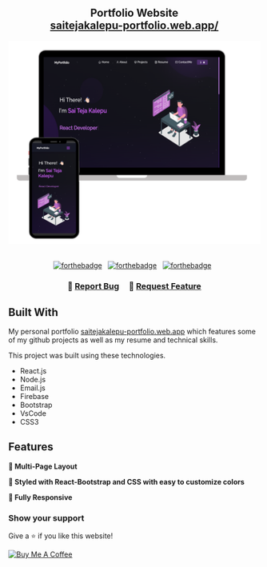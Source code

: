 <h2 align="center">
  Portfolio Website<br/>
  <a href="https://saitejakalepu-portfolio.web.app/" target="_blank">saitejakalepu-portfolio.web.app/</a>
</h2>
<div align="center">
  <img alt="Demo" src="./Images/readme-img1.png" />
</div>

<br/>

<center>

[![forthebadge](https://forthebadge.com/images/badges/built-with-love.svg)](https://forthebadge.com) &nbsp;
[![forthebadge](https://forthebadge.com/images/badges/made-with-javascript.svg)](https://forthebadge.com) &nbsp;
[![forthebadge](https://forthebadge.com/images/badges/open-source.svg)](https://forthebadge.com) &nbsp;


</center>

<h3 align="center">
    🔹
    <a href="https://github.com/saitejakalepu/portfolio/issues">Report Bug</a> &nbsp; &nbsp;
    🔹
    <a href="https://github.com/saitejakalepu/portfolio/issues">Request Feature</a>
</h3>


## Built With

My personal portfolio <a href="https://saitejakalepu-portfolio.web.app/" target="_blank">saitejakalepu-portfolio.web.app</a> which features some of my github projects as well as my resume and technical skills.<br/>

This project was built using these technologies.

- React.js
- Node.js
- Email.js
- Firebase
- Bootstrap
- VsCode
- CSS3


## Features

**📖 Multi-Page Layout**

**🎨 Styled with React-Bootstrap and CSS with easy to customize colors**

**📱 Fully Responsive**


### Show your support

Give a ⭐ if you like this website!

<a href="https://www.buymeacoffee.com/sai.teja" target="_blank"><img src="https://cdn.buymeacoffee.com/buttons/v2/default-violet.png" alt="Buy Me A Coffee" height= "60px" width= "217px" ></a>



